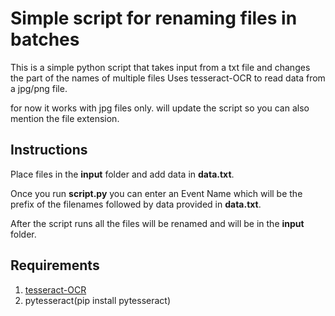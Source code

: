 # Simple script for renaming files in batches

This is a simple python script that takes input from a txt file and changes the part of the names of multiple files
Uses tesseract-OCR to read data from a jpg/png file.

for now it works with jpg files only. will update the script so you can also mention the file extension.

## Instructions

Place files in the **input** folder and add data in **data.txt**.


Once you run **script.py** you can enter an Event Name which will be the prefix of the filenames followed by data provided in **data.txt**.


After the script runs all the files will be renamed and will be in the **input** folder.

## Requirements
1. [tesseract-OCR](https://github.com/UB-Mannheim/tesseract/wiki)
2. pytesseract(pip install pytesseract)

